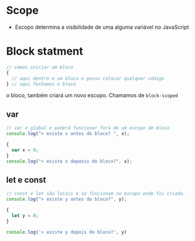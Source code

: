 # Scope

- Escopo determina a visibilidade de uma alguma variável no JavaScript

# Block statment

```js
// vamos iniciar um bloco
{
  // aqui dentro é um bloco e posso colocar qualquer código
} // aqui fechamos o bloco
```

o bloco, também criará um novo escopo. Chamamos de `block-scoped`

## var

```js
// var é global e poderá funcionar fora de um escopo de bloco
console.log("> existe x antes do bloco? ", x);

{
  var x = 0;
}
console.log("> existe x depoois do bloco?", x);
```

## let e const

```js
// const e let são locais e só funcionam no escopo onde foi criada.
console.log("> existe y antes do bloco?", y);

{
  let y = 0;
}

console.log('> existe y depois do bloco?', y)
```
